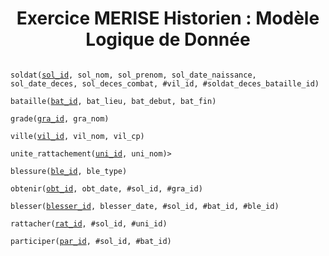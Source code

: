 <h1 align="center">Exercice MERISE Historien : Modèle Logique de Donnée</h1>

<code>
soldat(<ins>sol_id</ins>, sol_nom, sol_prenom, sol_date_naissance, sol_date_deces, sol_deces_combat, #vil_id, #soldat_deces_bataille_id)<br>
bataille(<ins>bat_id</ins>, bat_lieu, bat_debut, bat_fin)<br>
grade(<ins>gra_id</ins>, gra_nom)<br>
ville(<ins>vil_id</ins>, vil_nom, vil_cp)<br>
unite_rattachement(<ins>uni_id</ins>, uni_nom)><br>
blessure(<ins>ble_id</ins>, ble_type)
</code>

<code>
obtenir(<ins>obt_id</ins>, obt_date, #sol_id, #gra_id)<br>
blesser(<ins>blesser_id</ins>, blesser_date, #sol_id, #bat_id, #ble_id)<br>
rattacher(<ins>rat_id</ins>, #sol_id, #uni_id)<br>
participer(<ins>par_id</ins>, #sol_id, #bat_id)<br>
</code>
